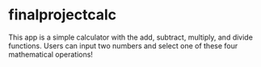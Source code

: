 # finalprojectcalc
This app is a simple calculator with the add, subtract, multiply, and divide functions. Users can input two numbers and select one of these four mathematical operations!

